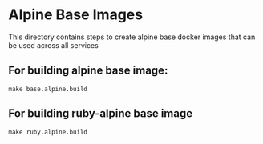 # Alpine Base Images

This directory contains steps to create alpine base docker images that can be used across all services

## For building alpine base image:

```
make base.alpine.build

```

## For building ruby-alpine base image

```
make ruby.alpine.build
```